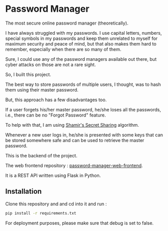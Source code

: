 # Password Manager


The most secure online password manager (theoretically).

I have always struggled with my passwords. I use capital letters, numbers, special symbols in my passwords and keep them unrelated to myself for maximum security and peace of mind, but that also makes them hard to remember, especially when there are so many of them.

Sure, I could use any of the password managers available out there, but cyber attacks on those are not a rare sight.

So, I built this project.

The best way to store passwords of multiple users, I thought, was to hash them using their master password.

But, this approach has a few disadvantages too.

If a user forgets his/her master password, he/she loses all the passwords, i.e., there can be no "Forgot Password" feature.

To help with that, I am using [Shamir's Secret Sharing](https://en.wikipedia.org/wiki/Secret_sharing#Shamir's_scheme) algorithm.

Whenever a new user logs in, he/she is presented with some keys that can be stored somewhere safe and can be used to retrieve the master password.


This is the backend of the project.

The web frontend repository : [password-manager-web-frontend](https://github.com/AyushRawal/password-manager-web-frontend).


It is a REST API written using Flask in Python.


## Installation

Clone this repository and and cd into it and run :

```bash
pip install -r requirements.txt
```

For deployment purposes, please make sure that debug is set to false.

